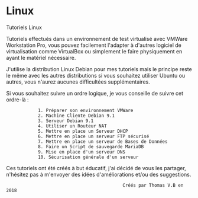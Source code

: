# Linux
Tutoriels Linux

Tutoriels effectués dans un environnement de test virtualisé avec VMWare Workstation Pro, vous pouvez facilement l'adapter à d'autres logiciel de virtualisation comme VirtualBox ou simplement le faire physiquement en ayant le matériel nécessaire.

J'utilise la distribution Linux Debian pour mes tutoriels mais le principe reste le même avec les autres distributions si vous souhaitez utiliser Ubuntu ou autres, vous n'aurez aucunes difficultées supplémentaires.

Si vous souhaitez suivre un ordre logique, je vous conseille de suivre cet ordre-là : 

                1. Préparer son environnement VMWare
                2. Machine Cliente Debian 9.1
                3. Serveur Debian 9.1
                4. Utiliser un Routeur NAT 
                5. Mettre en place un Serveur DHCP
                6. Mettre en place un serveur FTP sécurisé
                7. Mettre en place un serveur de Bases de Données
                8. Faire un Script de sauvegarde MariaDB
                9. Mise en place d'un serveur DNS
                10. Sécurisation générale d'un serveur

Ces tutoriels ont été créés à but éducatif, j'ai décidé de vous les partager, n'hésitez pas à m'envoyer des idées d'améliorations et/ou des suggestions.

                                                Créés par Thomas V.B en 2018
